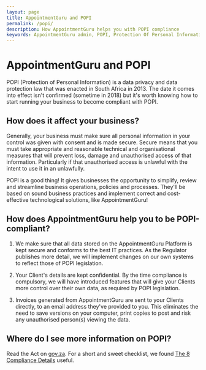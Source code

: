 ```yaml
---
layout: page
title: AppointmentGuru and POPI
permalink: /popi/
description: How AppointmentGuru helps you with POPI compliance
keywords: AppointmentGuru admin, POPI, Protection Of Personal Information Act
---
```

# AppointmentGuru and POPI

POPI (Protection of Personal Information) is a data privacy and data protection law that was enacted in South Africa in 2013. The date it comes into effect isn't confirmed (sometime in 2018) but it's worth knowing how to start running your business to become compliant with POPI.

## How does it affect your business?

Generally, your business must make sure all personal information in your control was given with consent and is made secure. Secure means that you must take appropriate and reasonable technical and organisational measures that will prevent loss, damage and unauthorised access of that information. Particularly if that unauthorised access is unlawful with the intent to use it in an unlawfully.

POPI is a good thing! It gives businesses the opportunity to simplify, review and streamline business operations, policies and processes. They'll be based on sound business practices and implement correct and cost-effective technological solutions, like AppointmentGuru!

## How does AppointmentGuru help you to be POPI-compliant?

1. We make sure that all data stored on the AppointmentGuru Platform is kept secure and conforms to the best IT practices. As the Regulator publishes more detail, we will implement changes on our own systems to reflect those of POPI legislation.

2. Your Client's details are kept confidential. By the time compliance is compulsory, we will have introduced features that will give your Clients more control over their own data, as required by POPI legislation.

3. Invoices generated from AppointmentGuru are sent to your Clients directly, to an email address they've provided to you. This eliminates the need to save versions on your computer, print copies to post and risk any unauthorised person(s) viewing the data.

## Where do I see more information on POPI?

Read the Act on [gov.za](https://www.gov.za/sites/default/files/37067_26-11_Act4of2013ProtectionOfPersonalInfor_correct.pdf). For a short and sweet checklist, we found [The 8 Compliance Details](http://www.popi360solution.co.za/the-8-compliance-details/) useful.
